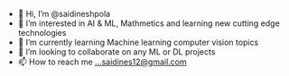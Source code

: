 - 👋 Hi, I’m @saidineshpola
- 👀 I’m interested in AI & ML, Mathmetics and learning new cutting edge technologies
- 🌱 I’m currently learning Machine learning computer vision topics
- 💞️ I’m looking to collaborate on any  ML or DL projects
- 📫 How to reach me ...saidines12@gmail.com

<!---
saidineshpola/saidineshpola is a ✨ special ✨ repository because its `README.md` (this file) appears on your GitHub profile.
You can click the Preview link to take a look at your changes.
--->
